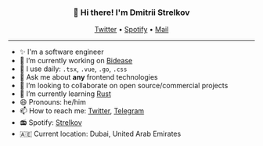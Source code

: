 <h3 align="center">👋 Hi there! I'm Dmitrii Strelkov</h3>
<p align="center">
  <a href="https://twitter.com/stkdmitry">Twitter</a> •
  <a href="https://open.spotify.com/user/7x1liv2qnp9pcjfx6q8pwwzei?si=27529028b4a2475c">Spotify</a>  •
  <a href="mailto:stkdmitry@gmail.cm">Mail</a>
</p>

---

- ✨ I'm a software engineer
- 🔭 I’m currently working on [Bidease](https://bidease.com/)
- 🔨 I use daily: `.tsx`, `.vue`, `.go`, `.css`
- 💬 Ask me about **any** frontend technologies
- 👯 I’m looking to collaborate on open source/commercial projects
- 🌱 I’m currently learning [Rust](https://www.rust-lang.org/)
- 😄 Pronouns: he/him
- 📫 How to reach me: [Twitter](https://twitter.com/stkdmitry), [Telegram](https://t.me/stkdm)
- 📻 Spotify: [Strelkov](https://open.spotify.com/user/7x1liv2qnp9pcjfx6q8pwwzei?si=409ed1e51ab840b1)
- 🇦🇪 Current location: Dubai, United Arab Emirates
